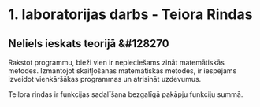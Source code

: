 # 1. laboratorijas darbs - Teiora Rindas
## Neliels ieskats teorijā &#128270  
Rakstot programmu, bieži vien ir nepieciešams zināt matemātiskās metodes. Izmantojot skaitļošanas matemātiskās metodes, ir iespējams izveidot vienkāršākas programmas un atrisināt uzdevumus. 

Teilora rindas ir funkcijas sadalīšana bezgalīgā pakāpju funkciju summā. 

